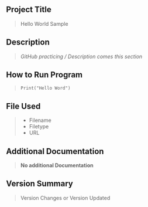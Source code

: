 
## Project Title
> Hello World Sample

## Description
> *GitHub practicing / Description comes this section*

## How to Run Program
> `Print("Hello Word")`

## File Used
> - Filename
> - Filetype
> - URL

## Additional Documentation
> **No additional Documentation**

## Version Summary
> Version Changes or Version Updated

